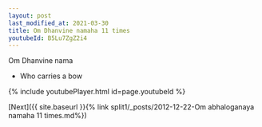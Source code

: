 ```yaml
---
layout: post
last_modified_at: 2021-03-30
title: Om Dhanvine namaha 11 times
youtubeId: B5Lu7ZgZ2i4
---
```

 
 
Om Dhanvine nama 
 
 -  Who carries a bow 
 
  
 
  
 
 
 
 
 
 


{% include youtubePlayer.html id=page.youtubeId %}
 
[Next]({{ site.baseurl }}{% link  split1/_posts/2012-12-22-Om abhaloganaya namaha 11 times.md%})
 
